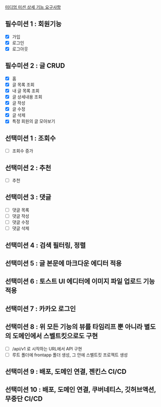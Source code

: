 [미디엄 미션 상세 기능 요구사항](https://www.scode.gg/p/13201)

## 필수미션 1 : 회원기능
- [x] 가입
- [x] 로그인
- [x] 로그아웃

## 필수미션 2 : 글 CRUD
- [x] 홈
- [x] 글 목록 조회
- [x] 내 글 목록 조회
- [x] 글 상세내용 조회
- [x] 글 작성
- [x] 글 수정
- [x] 글 삭제
- [x] 특정 회원의 글 모아보기

## 선택미션 1 : 조회수
- [ ] 조회수 증가

## 선택미션 2 : 추천
- [ ] 추천

## 선택미션 3 : 댓글
- [ ] 댓글 목록
- [ ] 댓글 작성
- [ ] 댓글 수정
- [ ] 댓글 삭제

## 선택미션 4 : 검색 필터링, 정렬

## 선택미션 5 : 글 본문에 마크다운 에디터 적용

## 선택미션 6 : 토스트 UI 에디터에 이미지 파일 업로드 기능 적용

## 선택미션 7 : 카카오 로그인

## 선택미션 8 : 위 모든 기능의 뷰를 타임리프 뿐 아니라 별도의 도메인에서 스벨트킷으로도 구현
- [ ] /api/v1 로 시작하는 URL에서 API 구현
- [ ] 루트 폴더에 frontapp 폴더 생성, 그 안에 스벨트킷 프로젝트 생성

## 선택미션 9 : 배포, 도메인 연결, 젠킨스 CI/CD

## 선택미션 10 : 배포, 도메인 연결, 쿠버네티스, 깃허브액션, 무중단 CI/CD
